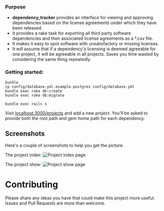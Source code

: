 ### Purpose

* **dependency_tracker** provides an interface for viewing and
approving dependencies based on the license agreements under which
they have been released.
* It provides a rake task for exporting all third party
software dependencies and their associated license agreements as a *.csv
file.
* It makes it easy to spot software with unsatisfactory
or missing licenses.
* It will assume that if a dependency's licensing is deemed
agreeable for one project, it will be agreeable in all projects. Saves you
time wasted by considering the same thing repeatedly.

### Getting started:

    bundle
    cp config/database.yml.example.postgres config/database.yml
    bundle exec rake db:create
    bundle exec rake db:migrate

    bundle exec rails s

Visit [localhost:3000/projects](http://localhost:3000/projects) and add a new project. You'll be asked
to provide both the root path and gem home path for each dependency.

## Screenshots

Here's a couple of screenshots to help you get the picture.

The project index:
![Project index page](https://raw.github.com/rthbound/dependency_tracker/master/screenshots/projects_index.png)

The project show:
![Project show page](https://raw.github.com/rthbound/dependency_tracker/master/screenshots/project_show.png)
# Contributing

Please share any ideas you have that could make this project more useful. Issues and Pull Requests are more than welcome.
